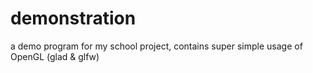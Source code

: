 # demonstration
a demo program for my school project, contains super simple usage of OpenGL (glad & glfw) 
